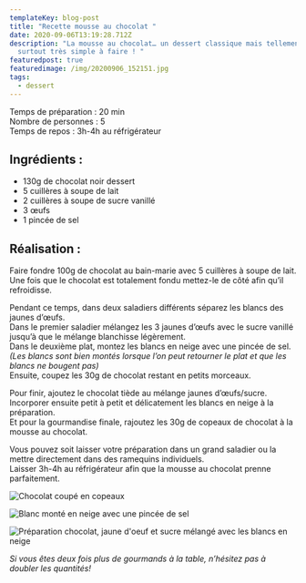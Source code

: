 ```yaml
---
templateKey: blog-post
title: "Recette mousse au chocolat "
date: 2020-09-06T13:19:28.712Z
description: "La mousse au chocolat… un dessert classique mais tellement bon et
  surtout très simple à faire ! "
featuredpost: true
featuredimage: /img/20200906_152151.jpg
tags:
  - dessert
---
```


Temps de préparation : 20 min\
Nombre de personnes : 5\
Temps de repos : 3h-4h au réfrigérateur

## Ingrédients :

- 130g de chocolat noir dessert
- 5 cuillères à soupe de lait
- 2 cuillères à soupe de sucre vanillé
- 3 œufs
- 1 pincée de sel

## Réalisation :

Faire fondre 100g de chocolat au bain-marie avec 5 cuillères à soupe de lait. \
Une fois que le chocolat est totalement fondu mettez-le de côté afin qu’il refroidisse.

Pendant ce temps, dans deux saladiers différents séparez les blancs des jaunes d’œufs.\
Dans le premier saladier mélangez les 3 jaunes d’œufs avec le sucre vanillé jusqu’à que le mélange blanchisse légèrement.\
Dans le deuxième plat, montez les blancs en neige avec une pincée de sel.\
_(Les blancs sont bien montés lorsque l’on peut retourner le plat et que les blancs ne bougent pas)_\
Ensuite, coupez les 30g de chocolat restant en petits morceaux.

Pour finir, ajoutez le chocolat tiède au mélange jaunes d’œufs/sucre. \
Incorporer ensuite petit à petit et délicatement les blancs en neige à la préparation.\
Et pour la gourmandise finale, rajoutez les 30g de copeaux de chocolat à la mousse au chocolat.

Vous pouvez soit laisser votre préparation dans un grand saladier ou la mettre directement dans des ramequins individuels.\
Laisser 3h-4h au réfrigérateur afin que la mousse au chocolat prenne parfaitement.

![Chocolat coupé en copeaux ](/img/chocolat-new-d.jpg "Copeaux de chocolat")

![Blanc monté en neige avec une pincée de sel ](/img/ben-new-d-1-.jpg "Blanc monté en neige")

![Préparation chocolat, jaune d'oeuf et sucre mélangé avec les blancs en neige](/img/newddd.jpg "Préparation mousse au chocolat ")

_Si vous êtes deux fois plus de gourmands à la table, n’hésitez pas à doubler les quantités!_

